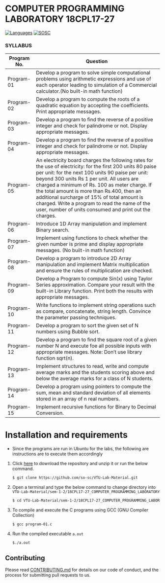 # COMPUTER PROGRAMMING LABORATORY 18CPL17-27
 [![Languages](https://img.shields.io/badge/Language-C-blue.svg?style=for-the-badge)](https://sosc.org.in) [![SOSC](https://is.gd/visit_sosc_badge)](https://sosc.org.in) 
 
### SYLLABUS

| Program No.| Question |
| ------- | ------ |
| Program-01 | Develop a program to solve simple computational problems using arithmetic expressions and use of each operator leading to simulation of a Commercial calculator.(No built-in math function) |
| Program-02 | Develop a program to compute the roots of a quadratic equation by accepting the coefficients. Print appropriate messages. |
| Program-03 | Develop a program to find the reverse of a positive integer and check for palindrome or not. Display appropriate messages.  |
| Program-04 | Develop a program to find the reverse of a positive integer and check for palindrome or  not. Display appropriate messages.|
| Program-05 | An electricity board charges the following rates for the use of electricity: for the first 200 units 80 paise per unit: for the next 100 units 90 paise per unit: beyond 300 units Rs 1 per unit. All users are charged a minimum of Rs. 100 as meter charge. If the total amount is more than Rs.400,  then an additional surcharge of 15% of total amount is charged. Write a program to read the name of the user, number of units consumed and print out the charges. |
| Program-06 | Introduce 1D Array manipulation and implement Binary search. |
| Program-07 | Implement using  functions  to  check  whether  the  given  number  is prime  and  display appropriate messages. (No built-in math function)|
| Program-08 | Develop a program to introduce 2D Array manipulation and implement Matrix multiplication and ensure the rules of multiplication are checked.|
| Program-09 |Develop a Program to compute Sin(x) using Taylor Series approximation. Compare your result with the built-in Library function. Print both the results with appropriate messages. |
| Program-10 | Write functions to implement string operations such as compare, concatenate, string length. Convince the parameter passing techniques. |
| Program-11| Develop a program to sort the given set of N numbers using Bubble sort.|
| Program-12 | Develop a program to find the square root of a given number N and execute foe all possible inputs with appropriate messages. Note: Don’t use library function sqrt(n). |
| Program-13 | Implement structures to read, write and compute average marks and the students scoring above and below the average marks for a class of N students. |
| Program-14 | Develop a program using pointers to compute the sum, mean and standard deviation of all elements stored in an array of n real numbers. |
| Program-15 | Implement recursive functions for Binary to Decimal Conversion. |

# Installation and  requirements 
- Since the programs are run in Ubuntu for the labs, the following are instructions are to execute them accordingly
1. Click [here](https://github.com/so-sc/VTU-Lab-Material/archive/master.zip) to download the repository and unzip it or run the below command.
    ```sh
    $ git clone https://github.com/so-sc/VTU-Lab-Material.git
    ``` 
2. Open a terminal and type the below command to change directory into `VTU-Lab-Material/sem-1-2/18CPL17-27_COMPUTER_PROGRAMMING_LABORATORY`

    ```sh
    $ cd VTU-Lab-Material/sem-1-2/18CPL17-27_COMPUTER_PROGRAMMING_LABORATORY
    ```
3. To compile and execute the C programs using GCC (GNU Compiler Collection)
    ```sh
    $ gcc program-01.c
    ```
4. Run the compiled executable `a.out`
    ```sh
    $./a.out
    ```
    
## Contributing
Please read [CONTRIBUTING.md](https://github.com/so-sc/VTU-Lab-Material/blob/master/CONTRIBUTING.md) for details on our code of conduct, and the process for submitting pull requests to us.
